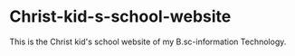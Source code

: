 # Christ-kid-s-school-website
This is the Christ kid's school website of my B.sc-information Technology.
